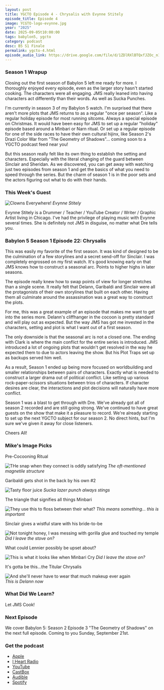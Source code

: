 ```yaml
---
layout: post
title: YGCTO Episode 4 - Chrysalis with Evynne Stitely
episode_title: Episode 4
image: YCGTO-logo-evynne.jpg
year: "2025"
date: 2025-09-05t10:00:00
tags: babylon5, ygcto
category: podcast
desc: B5 S1 Finale
permalink: ygcto-4.html
episode_audio_link: https://drive.google.com/file/d/1ZDlRXlBTQxfJZOc_n10cjcLsXa97m52p/view?usp=sharing
---
```


### Season 1 Wrapup

Closing out the first season of Babylon 5 left me ready for more. I thoroughly enjoyed every episode, even as the larger story hasn't started cooking. The characters were all engaging. JMS really leaned into having characters act differently than their words. As well as Sucka Punches.

I'm currently in season 3 of my Babylon 5 watch. I'm surprised that there aren't more plots that JMS returns to as a regular "once per season". Like a regular holiday episode for most running sitcoms. Always a special episode on Christmas. It would have been easy for JMS to set up a regular "holiday" episode based around a Minbari or Narn ritual. Or set up a regular episode for one of the side races to have their own cultural hijinx, like Season 2's Drazi Color War from "The Geometry of Shadows"... coming soon to a YGCTO podcast feed near you!

But this season really felt like its own thing to establish the setting and characters. Especially with the literal changing of the guard between Sinclair and Sheridan. As we discovered, you can get away with watching just two episodes from season 1 and get the basics of what you need to speed through the series. But the charm of season 1 is in the poor sets and the actors figuring out what to do with their hands.

### This Week's Guest

<div class="image-plus-caption">
<img src="/ms_assets/images/albums/evynne-full.jpg" alt="Clowns Everywhere!">
<em>Evynne Stitely</em>
</div>

Evynne Stitely is a Drummer / Teacher / YouTube Creator / Writer / Graphic Artist living in Chicago. I've had the privilege of playing music with Evynne several times. She is definitely not JMS in disguise, no matter what Dre tells you.

### Babylon 5 Season 1 Episode 22: Chrysalis

This was easily my favorite of the first season. It was kind of designed to be the culmination of a few storylines and a secret send-off for Sinclair. I was completely engrossed on my first watch. It's good knowing early on that JMS knows how to construct a seasonal arc. Points to higher highs in later seasons.

The episode really knew how to swap points of view for longer stretches than a single scene. It really felt that Delann, Garibaldi and Sinclair were all the protagonists of their own storylines that built on each other. Having them all culminate around the assassination was a great way to construct the plots.

For me, this was a great example of an episode that makes me want to get into the series more. Delann's cliffhanger in the cocoon is pretty standard and will play out as expected. But the way JMS has got me invested in the characters, setting and plot is what I want out of a first season.

The only downside is that the seasonal arc is not a closed one. The ending with Clark is where the main conflict for the entire series is introduced. JMS introduced a lot of ongoing plots that wouldn't get resolved in the way he expected them to due to actors leaving the show. But his Plot Traps set up as backups served him well.

As a result, Season 1 ended up being more focused on worldbuilding and smaller relationships between pairs of characters. Exactly what is needed to construct a larger drama out of political conflict. Like setting up various rock-paper-scissors situations between trios of characters. If character desires are clear, the interactions and plot decisions will naturally have more conflict.

Season 1 was a blast to get through with Dre. We've already got all of season 2 recorded and are still going strong. We've continued to have great guests on the show that make it a pleasure to record. We're already starting to set up the next YGCTO subject for our season 2. No direct hints, but I'm sure we've given it away for close listeners.

Cheers All!

### Mike's Image Picks

Pre-Cocooning Ritual

<div class="image-plus-caption">
<img src="/ms_assets/images/bab5/ep4/Chrysalis-Device.jpg" alt="THe snap when they connect is oddly satisfying">
<em>The oft-mentioned magnetile structure</em>
</div>

Garibaldi gets shot in the back by his own #2

<div class="image-plus-caption">
<img src="/ms_assets/images/bab5/ep4/garibaldi-down.jpg" alt="Tasty floor juice">
<em>Sucka lazer punch always stings</em>
</div>

The triangle that signifies all things Minbari

<div class="image-plus-caption">
<img src="/ms_assets/images/bab5/ep4/meaningless-triangle.jpg" alt="They use this to floss between their what?">
<em>This means something... this is important</em>
</div>

Sinclair gives a wistful stare with his bride-to-be

<div class="image-plus-caption">
<img src="/ms_assets/images/bab5/ep4/newly-engaged.jpg" alt="Not tonight honey, I was messing with gorilla glue and touched my temple">
<em>Did I leave the stove on?</em>
</div>

What could Lennier possibly be upset about?

<div class="image-plus-caption">
<img src="/ms_assets/images/bab5/ep4/tears-of-lennier.jpg" alt="This is what it looks like when Minbari Cry">
<em>Did I leave the stove on?</em>
</div>

It's gotta be this...the Titular Chrysalis

<div class="image-plus-caption">
<img src="/ms_assets/images/bab5/ep4/titular-chrysalis.jpg" alt="And she'll never have to wear that much makeup ever again"><br />
<em>This is Delann now</em>
</div>

### What Did We Learn?

Let JMS Cook!

### Next Episode

We cover Babylon 5: Season 2 Episode 3 "The Geometry of Shadows" on the next full episode. Coming to you Sunday, September 21st.


### Get the podcast

- <a href="https://podcasts.apple.com/us/podcast/you-gotta-check-this-out/id1827840063" target="_blank">Apple</a>
- <a href="https://www.iheart.com/podcast/269-you-gotta-check-this-out-286870826/" target="_blank">I Heart Radio</a>
- <a href="https://www.youtube.com/watch?v=tJklo8C_wLk&list=PL5N0kOYu7gH4ttYHJz4vlQNiwhAcNDIYe" target="_blank">YouTube</a>
- <a href="https://castbox.fm/channel/You-Gotta-Check-This-Out!-id6684593?country=us" target="_blank">CastBox</a>
- <a href="https://www.audible.com/podcast/ITEM_NAME/B0FHZD3TV9?qid=1753047101&sr=1-1&ref_pageloadid=not_applicable&pf_rd_p=83218cca-c308-412f-bfcf-90198b687a2f&pf_rd_r=1Y22648K70VFN579SFNF&plink=MgJUQtEbuvASs5gh&pageLoadId=CkYrwLMhoqxJDaDb&creativeId=0d6f6720-f41c-457e-a42b-8c8dceb62f2c&ref=a_search_c3_lProduct_1_1" target="_blank">Audible</a>
- <a href="https://open.spotify.com/show/4IQrAJ74XC2gd70U9OG1qq" target="_blank">Spotify</a>



